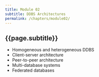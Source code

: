 ```yaml
---
title: Module 02
subtitle: DDBS Architectures
permalink: /chapters/module02/
---
```

## {{page.subtitle}}

- Homogeneous and heterogeneous DDBS
- Client-server architecture
- Peer-to-peer architecture
- Multi-database systems
- Federated databases
